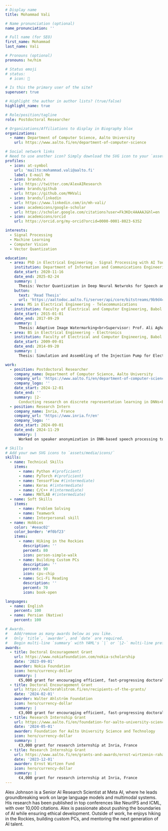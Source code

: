 ```yaml
---
# Display name
title: Mohammad Vali

# Name pronunciation (optional)
name_pronunciation: ''

# Full name (for SEO)
first_name: Mohammad
last_name: Vali

# Pronouns (optional)
pronouns: he/him

# Status emoji
# status:
  # icon: 🚀

# Is this the primary user of the site?
superuser: true

# Highlight the author in author lists? (true/false)
highlight_name: true

# Role/position/tagline
role: Postdoctoral Researcher

# Organizations/Affiliations to display in Biography blox
organizations:
  - name: Department of Computer Science, Aalto University
    url: https://www.aalto.fi/en/department-of-computer-science

# Social network links
# Need to use another icon? Simply download the SVG icon to your `assets/media/icons/` folder.
profiles:
  - icon: at-symbol
    url: 'mailto:mohammad.vali@aalto.fi'
    label: E-mail Me
  - icon: brands/x
    url: https://twitter.com/AlexAIResearch
  - icon: brands/github
    url: https://github.com/MHVali
  - icon: brands/linkedin
    url: https://www.linkedin.com/in/mh-vali/
  - icon: academicons/google-scholar
    url: https://scholar.google.com/citations?user=Fk3KDc4AAAAJ&hl=en
  - icon: academicons/orcid
    url: https://orcid.org/my-orcid?orcid=0000-0001-8023-6352

interests:
  - Signal Processing
  - Machine Learning
  - Computer Vision
  - Vector Quantization

education:
  - area: PhD in Electrical Engineering - Signal Processing with AI Tools
    institution: Department of Information and Communications Engineering, Aalto University
    date_start: 2020-11-16
    date_end: 2025-02-24
    summary: |
      Thesis: Vector Quantization in Deep Neural Netwroks for Speech and Image Processing<br>Supervisor: Prof. Tom Bäckström<br>GPA: 5 / 5<br>Published six first-author papers in TMLR, IEEE Access, Interspeech and ICASSP.
    button:
      text: 'Read Thesis'
      url: 'https://aaltodoc.aalto.fi/server/api/core/bitstreams/9b9d4c27-6d00-4b7c-a72a-373f8bdc336d/content'
  - area: MS in Electrical Engineering - Telecommunications
    institution: Faculty of Electrical and Computer Engineering, Babol Noshirvani University of Technology
    date_start: 2015-01-01
    date_end: 2017-09-29
    summary: |
      Thesis: Adaptive Image Watermarking<br>Supervisor: Prof. Ali Aghagolzadeh<br>GPA: 4.5 / 5<br>Published one first-author paper in journal of Expert Systems with Applications.
  - area: BS in Electrical Engineering - Electronics
    institution: Faculty of Electrical and Computer Engineering, Babol Noshirvani University of Technology
    date_start: 2009-09-01
    date_end: 2014-09-20
    summary: |
      Thesis: Simulation and Assembling of the Injection Pump for Electrospinning Machine<br>Supervisor: Prof. Mehdi Ezoji<br>GPA: 4 / 5

work:
  - position: Postdoctoral Researcher
    company_name: Department of Computer Science, Aalto University
    company_url: 'https://www.aalto.fi/en/department-of-computer-science'
    company_logo: ''
    date_start: 2024-12-01
    date_end: ''
    summary: |2-
      Conducting research on discrete representation learning in DNNs<br>Advising PhD thesis and supervising summer interns<br>Teaching Assistant for introduction to Artificial Intelligence course
  - position: Research Intern
    company_name: Inria, France
    company_url: 'https://www.inria.fr/en'
    company_logo: ''
    date_start: 2024-09-01
    date_end: 2024-11-29
    summary: |
      Worked on speaker anonymization in DNN-based speech processing tools.

# Skills
# Add your own SVG icons to `assets/media/icons/`
skills:
  - name: Technical Skills
    items:
      - name: Python #(proficient)
      - name: PyTorch #(proficient)
      - name: TensorFlow #(intermediate)
      - name: Keras #(intermediate)
      - name: C/C++ #(intermediate)
      - name: MATLAB #(intermediate)
  - name: Soft Skills
    items:
      - name: Problem Solving
      - name: Teamwork
      - name: Interpersonal skill
  - name: Hobbies
    color: '#eeac02'
    color_border: '#f0bf23'
    items:
      - name: Hiking in the Rockies
        description: ''
        percent: 80
        icon: person-simple-walk
      - name: Building Custom PCs
        description: ''
        percent: 90
        icon: cpu-chip
      - name: Sci-Fi Reading
        description: ''
        percent: 70
        icon: book-open

languages:
  - name: English
    percent: 100
  - name: Persian (Native)
    percent: 100

# Awards.
#   Add/remove as many awards below as you like.
#   Only `title`, `awarder`, and `date` are required.
#   Begin multi-line `summary` with YAML's `|` or `|2-` multi-line prefix and indent 2 spaces below.
awards:
  - title: Doctoral Encouragement Grant
    url: https://www.nokiafoundation.com/nokia-scholarship
    date: '2023-09-01'
    awarder: Nokia Foundation
    icon: hero/currency-dollar
    summary: |
      €5,000 grant for encouraging efficient, fast-progressing doctoral research
  - title: Doctoral Encouragement Grant
    url: https://walterahlstrom.fi/en/recipients-of-the-grants/
    date: '2024-02-01'
    awarder: Walter Ahlström Foundation
    icon: hero/currency-dollar
    summary: |
      €3,000 grant for encouraging efficient, fast-progressing doctoral research
  - title: Research Internship Grant
    url: https://www.aalto.fi/en/foundation-for-aalto-university-science-and-technology/grants-from-the-foundations-own-funds
    date: '2024-05-01'
    awarder: Foundation for Aalto University Science and Technology
    icon: hero/currency-dollar
    summary: |
      €3,000 grant for research internship at Inria, France
  - title: Research Internship Grant
    url: https://www.aalto.fi/en/grants-and-awards/ernst-wirtzenin-rahasto
    date: '2023-12-01'
    awarder: Ernst Wirtzen Fund
    icon: hero/currency-dollar
    summary: |
      €4,000 grant for research internship at Inria, France
---
```


Alex Johnson is a Senior AI Research Scientist at Meta AI, where he leads groundbreaking work on large language models and multimodal systems. His research has been published in top conferences like NeurIPS and ICML, with over 10,000 citations. Alex is passionate about pushing the boundaries of AI while ensuring ethical development. Outside of work, he enjoys hiking in the Rockies, building custom PCs, and mentoring the next generation of AI talent.
